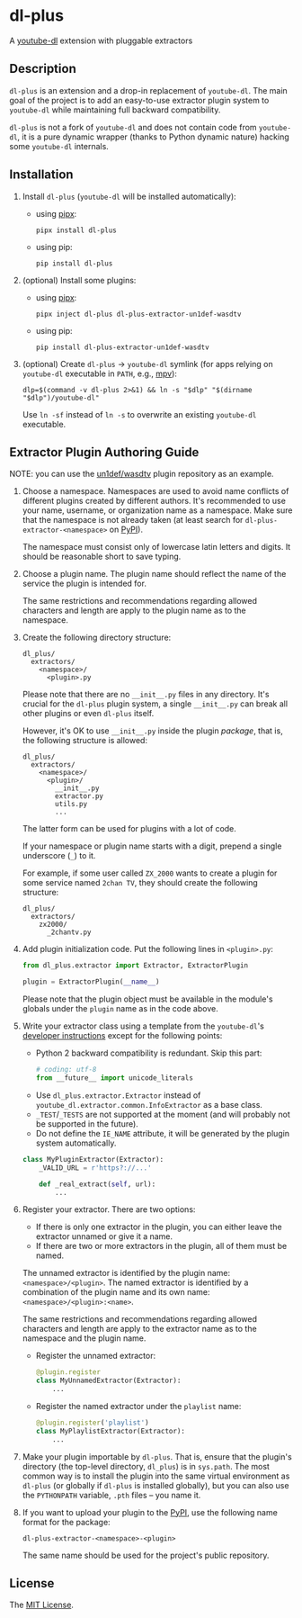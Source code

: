 # dl-plus

A [youtube-dl][youtube-dl-website] extension with pluggable extractors

## Description

`dl-plus` is an extension and a drop-in replacement of `youtube-dl`. The main goal of the project is to add an easy-to-use extractor plugin system to `youtube-dl` while maintaining full backward compatibility.

`dl-plus` is not a fork of `youtube-dl` and does not contain code from `youtube-dl`, it is a pure dynamic wrapper (thanks to Python dynamic nature) hacking some `youtube-dl` internals.

## Installation

1.  Install `dl-plus` (`youtube-dl` will be installed automatically):

    * using [pipx][pipx-website]:

      ```
      pipx install dl-plus
      ```

    * using pip:

      ```
      pip install dl-plus
      ```

2.  (optional) Install some plugins:

    * using [pipx][pipx-website]:

      ```
      pipx inject dl-plus dl-plus-extractor-un1def-wasdtv
      ```

    * using pip:

      ```
      pip install dl-plus-extractor-un1def-wasdtv
      ```

3.  (optional) Create `dl-plus` → `youtube-dl` symlink (for apps relying on `youtube-dl` executable in `PATH`, e.g., [mpv][mpv-website]):

    ```
    dlp=$(command -v dl-plus 2>&1) && ln -s "$dlp" "$(dirname "$dlp")/youtube-dl"
    ```

    Use `ln -sf` instead of `ln -s` to overwrite an existing `youtube-dl` executable.

## Extractor Plugin Authoring Guide

NOTE: you can use the [un1def/wasdtv][un1def-wasdtv-extractor-repo] plugin repository as an example.

1.  Choose a namespace. Namespaces are used to avoid name conflicts of different plugins created by different authors. It's recommended to use your name, username, or organization name as a namespace. Make sure that the namespace is not already taken (at least search for `dl-plus-extractor-<namespace>` on [PyPI][pypi-website]).

    The namespace must consist only of lowercase latin letters and digits. It should be reasonable short to save typing.

2.  Choose a plugin name. The plugin name should reflect the name of the service the plugin is intended for.

    The same restrictions and recommendations regarding allowed characters and length are apply to the plugin name as to the namespace.

3.  Create the following directory structure:

    ```
    dl_plus/
      extractors/
        <namespace>/
          <plugin>.py
    ```

    Please note that there are no `__init__.py` files in any directory. It's crucial for the `dl-plus` plugin system, a single `__init__.py` can break all other plugins or even `dl-plus` itself.

    However, it's OK to use `__init__.py` inside the plugin *package*, that is, the following structure is allowed:

    ```
    dl_plus/
      extractors/
        <namespace>/
          <plugin>/
            __init__.py
            extractor.py
            utils.py
            ...
    ```

    The latter form can be used for plugins with a lot of code.

    If your namespace or plugin name starts with a digit, prepend a single underscore (`_`) to it.

    For example, if some user called `ZX_2000` wants to create a plugin for some service named `2chan TV`, they should create the following structure:

    ```
    dl_plus/
      extractors/
        zx2000/
          _2chantv.py
    ```

4.  Add plugin initialization code. Put the following lines in `<plugin>.py`:

    ```python
    from dl_plus.extractor import Extractor, ExtractorPlugin

    plugin = ExtractorPlugin(__name__)
    ```

    Please note that the plugin object must be available in the module's globals under the `plugin` name as in the code above.

5.  Write your extractor class using a template from the `youtube-dl`'s [developer instructions][youtube-dl-extractor-guide] except for the following points:

    * Python 2 backward compatibility is redundant. Skip this part:
      ```python
      # coding: utf-8
      from __future__ import unicode_literals
      ```
    * Use `dl_plus.extractor.Extractor` instead of `youtube_dl.extractor.common.InfoExtractor` as a base class.
    * `_TEST`/`_TESTS` are not supported at the moment (and will probably not be supported in the future).
    * Do not define the `IE_NAME` attribute, it will be generated by the plugin system automatically.

    ```python
    class MyPluginExtractor(Extractor):
        _VALID_URL = r'https?://...'

        def _real_extract(self, url):
            ...
    ```

6.  Register your extractor. There are two options:

    * If there is only one extractor in the plugin, you can either leave the extractor unnamed or give it a name.
    * If there are two or more extractors in the plugin, all of them must be named.

    The unnamed extractor is identified by the plugin name: `<namespace>/<plugin>`. The named extractor is identified by a combination of the plugin name and its own name: `<namespace>/<plugin>:<name>`.

    The same restrictions and recommendations regarding allowed characters and length are apply to the extractor name as to the namespace and the plugin name.

    * Register the unnamed extractor:

      ```python
      @plugin.register
      class MyUnnamedExtractor(Extractor):
          ...
      ```

    * Register the named extractor under the `playlist` name:

      ```python
      @plugin.register('playlist')
      class MyPlaylistExtractor(Extractor):
          ...
      ```

7.  Make your plugin importable by `dl-plus`. That is, ensure that the plugin's directory (the top-level directory, `dl_plus`) is in `sys.path`. The most common way is to install the plugin into the same virtual environment as `dl-plus` (or globally if `dl-plus` is installed globally), but you can also use the `PYTHONPATH` variable, `.pth` files – you name it.

8.  If you want to upload your plugin to the [PyPI][pypi-website], use the following name format for the package:

    ```
    dl-plus-extractor-<namespace>-<plugin>
    ```

    The same name should be used for the project's public repository.

## License

The [MIT License][license].


[youtube-dl-website]: https://youtube-dl.org/
[youtube-dl-extractor-guide]: https://web.archive.org/web/20201019114817if_/https://github.com/ytdl-org/youtube-dl#adding-support-for-a-new-site
[pipx-website]: https://pipxproject.github.io/pipx/
[mpv-website]: https://mpv.io/
[pypi-website]: https://pypi.org/
[un1def-wasdtv-extractor-repo]: https://github.com/un-def/dl-plus-extractor-un1def-wasdtv
[license]: https://github.com/un-def/dl-plus/blob/master/LICENSE
